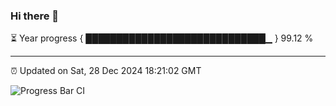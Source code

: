 ### Hi there 👋

⏳ Year progress { █████████████████████████████▁ } 99.12 %

---

⏰ Updated on Sat, 28 Dec 2024 18:21:02 GMT

![Progress Bar CI](https://github.com/liununu/liununu/workflows/Progress%20Bar%20CI/badge.svg)
